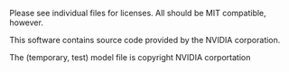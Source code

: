 Please see individual files for licenses. All should be MIT compatible, however.

This software contains source code provided by the NVIDIA corporation.

The (temporary, test) model file is copyright NVIDIA corportation